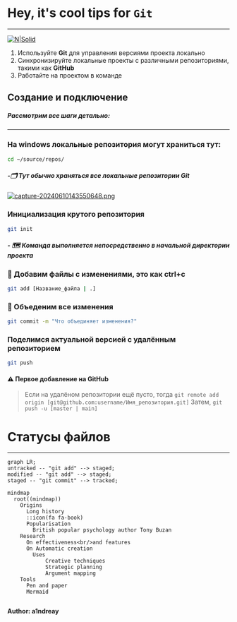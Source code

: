 # Hey, it's cool tips for `Git`
---
[![N|Solid](https://cldup.com/dTxpPi9lDf.thumb.png)](https://nodesource.com/products/nsolid)
1. Используйте __Git__ для управления версиями проекта локально
2. Синхронизируйте локальные проекты с различными репозиториями, такими как __GitHub__
3. Работайте на проектом в команде

## Создание и подключение
##### Рассмотрим все шаги детально:
---
### На __windows__ локальные репозитория могут храниться тут:
```bash
cd ~/source/repos/
```
##### -🗂️ Тут обычно храняться все локальные репозитории __Git__
[![capture-20240610143550648.png](https://i.postimg.cc/pTZwfNYV/capture-20240610143550648.png)](https://postimg.cc/ftVqsrr1)

### Инициализация крутого репозитория
```bash
git init
```
##### - 🗺️ Команда выполняется непосредственно в начальной директории проекта

### 💾 Добавим файлы с изменениями, это как __ctrl+c__
```bash
git add [Название_файла | .]
```

### 🔗 Объеденим все изменения
```bash
git commit -m "Что объединяет изменения?"
```

### Поделимся актуальной версией с удалённым репозиторием
```bash
git push
```

#### ⚠️ Первое добавление на __GitHub__
>  Если на удалёном репозитории ещё пусто, тогда `git remote add origin [git@github.com:username/Имя_репозитория.git]`
>  Затем, `git push -u [master | main]`

# Статусы файлов
---

```mermaid
graph LR;
untracked -- "git add" --> staged;
modified -- "git add" --> staged;
staged -- "git commit" --> tracked;
```

```mermaid
mindmap
  root((mindmap))
    Origins
      Long history
      ::icon(fa fa-book)
      Popularisation
        British popular psychology author Tony Buzan
    Research
      On effectiveness<br/>and features
      On Automatic creation
        Uses
            Creative techniques
            Strategic planning
            Argument mapping
    Tools
      Pen and paper
      Mermaid


```


**Author: a1ndreay**
